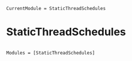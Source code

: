 ```@meta
CurrentModule = StaticThreadSchedules
```

# StaticThreadSchedules

```@index
```

```@autodocs
Modules = [StaticThreadSchedules]
```
